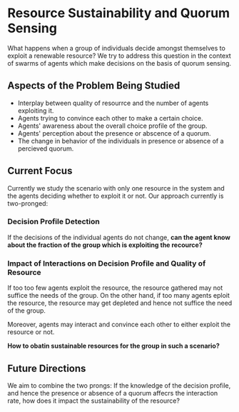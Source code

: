 # Resource Sustainability and Quorum Sensing

What happens when a group of individuals decide amongst themselves to exploit a renewable resource? We try to address this question in the context of swarms of agents which make decisions on the basis of quorum sensing.

## Aspects of the Problem Being Studied

- Interplay between quality of resourrce and the number of agents exploiting it.
- Agents trying to convince each other to make a certain choice.
- Agents' awareness about the overall choice profile of the group.
- Agents' perception about the presence or abscence of a quorum.
- The change in behavior of the individuals in presence or absence of a percieved quorum.


## Current Focus

Currently we study the scenario with only one resource in the system and the agents deciding whether to exploit it or not. Our approach currently is two-pronged:

### Decision Profile Detection

If the decisions of the individual agents do not change, __can the agent know about the fraction of the group which is exploiting the recource?__

### Impact of Interactions on Decision Profile and Quality of Resource

If too too few agents exploit the resource, the resource gathered may not suffice the needs of the group. On the other hand, if too many agents eploit the resource, the resource may get depleted and hence not suffice the need of the group.

Moreover, agents may interact and convince each other to either exploit the resource or not.

__How to obatin sustainable resources for the group in such a scenario?__

## Future Directions

We aim to combine the two prongs: If the knowledge of the decision profile, and hence the presence or absence of a quorum affecrs the interaction rate, how does it impact the sustainability of the resource?
